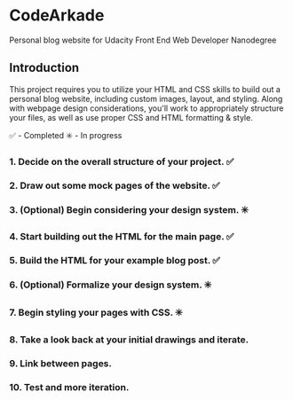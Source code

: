 # CodeArkade
Personal blog website for Udacity Front End Web Developer Nanodegree

## Introduction
This project requires you to utilize your HTML and CSS skills to build out a personal blog website, including custom images, layout, and styling. Along with webpage design considerations, you'll work to appropriately structure your files, as well as use proper CSS and HTML formatting & style.

✅ - Completed
✳️ - In progress

### 1. Decide on the overall structure of your project. ✅

### 2. Draw out some mock pages of the website. ✅

### 3. (Optional) Begin considering your design system. ✳️

### 4. Start building out the HTML for the main page. ✅

### 5. Build the HTML for your example blog post. ✅

### 6. (Optional) Formalize your design system. ✳️

### 7. Begin styling your pages with CSS. ✳️

### 8. Take a look back at your initial drawings and iterate.

### 9. Link between pages.

### 10. Test and more iteration.
